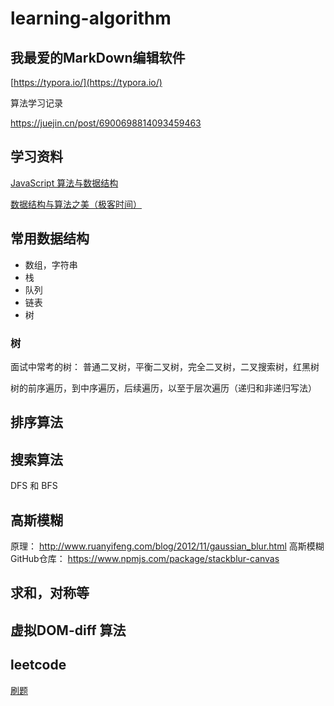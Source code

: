 # learning-algorithm

## 我最爱的MarkDown编辑软件

[https://typora.io/](https://typora.io/)



算法学习记录

https://juejin.cn/post/6900698814093459463


## 学习资料

[JavaScript 算法与数据结构](https://github.com/trekhleb/javascript-algorithms/blob/master/README.zh-CN.md)

[数据结构与算法之美（极客时间）](https://time.geekbang.org/column/article/41802)

## 常用数据结构

* 数组，字符串
* 栈
* 队列
* 链表
* 树




### 树

面试中常考的树： 普通二叉树，平衡二叉树，完全二叉树，二叉搜索树，红黑树

树的前序遍历，到中序遍历，后续遍历，以至于层次遍历（递归和非递归写法）


## 排序算法






## 搜索算法

DFS 和 BFS



## 高斯模糊

原理： http://www.ruanyifeng.com/blog/2012/11/gaussian_blur.html
高斯模糊GitHub仓库： https://www.npmjs.com/package/stackblur-canvas


## 求和，对称等


## 虚拟DOM-diff 算法

## leetcode

[刷题](https://github.com/azl397985856/leetcode)


